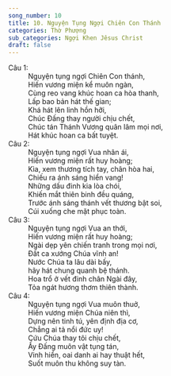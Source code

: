 ```yaml
---
song_number: 10
title: 10. Nguyện Tụng Ngợi Chiên Con Thánh
categories: Thờ Phượng
sub_categories: Ngợi Khen Jêsus Christ
draft: false
---
```

<dl><dt>Câu 1:</dt><dd data-verse="1">Nguyện tụng ngợi Chiên Con thánh, <br/>Hiến vương miện kể muôn ngàn, <br/>Cùng reo vang khúc hoan ca hòa thanh, <br/>Lấp bao bản hát thế gian; <br/>Khá hát lên linh hồn hỡi, <br/>Chúc Đấng thay người chịu chết, <br/>Chúc tán Thánh Vương quân lâm mọi nơi, <br/>Hát khúc hoan ca bất tuyệt. </dd><dt>Câu 2:</dt><dd data-verse="2">Nguyện tụng ngợi Vua nhân ái, <br/>Hiến vương miện rất huy hoàng; <br/>Kìa, xem thương tích tay, chân hòa hai, <br/>Chiếu ra ánh sáng hiển vang! <br/>Những dấu đinh kia lòa chói, <br/>Khiến mắt thiên binh đều quáng, <br/>Trước ánh sáng thánh vết thương bật soi, <br/>Cúi xuống che mặt phục toàn. </dd><dt>Câu 3:</dt><dd data-verse="3">Nguyện tụng ngợi Vua an thới, <br/>Hiến vương miện rất huy hoàng; <br/>Ngài dẹp yên chiến tranh trong mọi nơi, <br/>Đất ca xướng Chúa vĩnh an! <br/>Nước Chúa ta lâu dài bấy, <br/>hãy hát chung quanh bệ thánh. <br/>Hoa trổ ở vết đinh chân Ngài đây, <br/>Tỏa ngát hương thơm thiên thành. </dd><dt>Câu 4:</dt><dd data-verse="4">Nguyện tụng ngợi Vua muôn thuở, <br/>Hiến vương miện Chúa niên thì, <br/>Dựng nên tinh tú, yên định địa cơ, <br/>Chẳng ai tả nổi đức uy! <br/>Cứu Chúa thay tôi chịu chết, <br/>Ấy Đấng muôn vật tụng tán, <br/>Vinh hiển, oai danh ai hay thuật hết, <br/>Suốt muôn thu không suy tàn. </dd></dl>